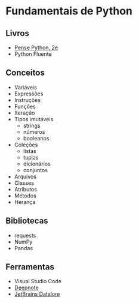 # Fundamentais de Python

## Livros

* [Pense Python, 2e](http://heitorchang.github.io/pensepy/)
* Python Fluente

## Conceitos

* Variáveis
* Expressões
* Instruções
* Funções
* Iteração
* Tipos imutáveis
  * strings
  * números
  * booleanos
* Coleções
  * listas
  * tuplas
  * dicionários
  * conjuntos
* Arquivos
* Classes
* Atributos
* Métodos
* Herança

## Bibliotecas

* requests
* NumPy
* Pandas

## Ferramentas

* Visual Studio Code
* [Deepnote](https://deepnote.com)
* [JetBrains Datalore](https://datalore.jetbrains.com)